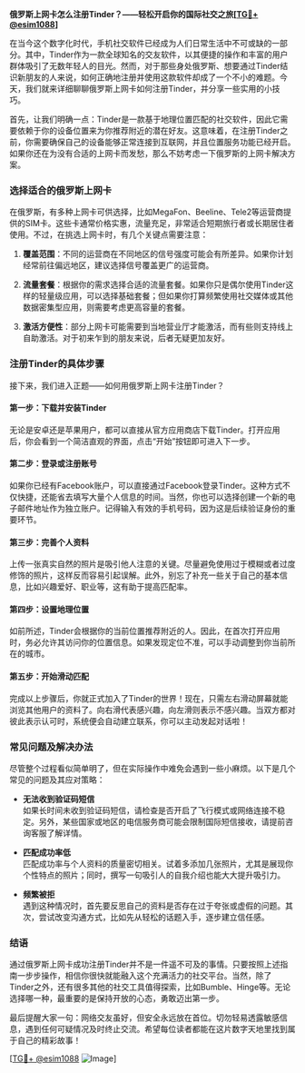 **俄罗斯上网卡怎么注册Tinder？——轻松开启你的国际社交之旅[[TG💪+ @esim1088](https://t.me/s/esim1088)]**

在当今这个数字化时代，手机社交软件已经成为人们日常生活中不可或缺的一部分。其中，Tinder作为一款全球知名的交友软件，以其便捷的操作和丰富的用户群体吸引了无数年轻人的目光。然而，对于那些身处俄罗斯、想要通过Tinder结识新朋友的人来说，如何正确地注册并使用这款软件却成了一个不小的难题。今天，我们就来详细聊聊俄罗斯上网卡如何注册Tinder，并分享一些实用的小技巧。

首先，让我们明确一点：Tinder是一款基于地理位置匹配的社交软件，因此它需要依赖于你的设备位置来为你推荐附近的潜在好友。这意味着，在注册Tinder之前，你需要确保自己的设备能够正常连接到互联网，并且位置服务功能已经开启。如果你还在为没有合适的上网卡而发愁，那么不妨考虑一下俄罗斯的上网卡解决方案。

### **选择适合的俄罗斯上网卡**

在俄罗斯，有多种上网卡可供选择，比如MegaFon、Beeline、Tele2等运营商提供的SIM卡。这些卡通常价格实惠，流量充足，非常适合短期旅行者或长期居住者使用。不过，在挑选上网卡时，有几个关键点需要注意：

1. **覆盖范围**：不同的运营商在不同地区的信号强度可能会有所差异。如果你计划经常前往偏远地区，建议选择信号覆盖更广的运营商。
   
2. **流量套餐**：根据你的需求选择合适的流量套餐。如果你只是偶尔使用Tinder这样的轻量级应用，可以选择基础套餐；但如果你打算频繁使用社交媒体或其他数据密集型应用，则需要考虑更高容量的套餐。

3. **激活方便性**：部分上网卡可能需要到当地营业厅才能激活，而有些则支持线上自助激活。对于初来乍到的朋友来说，后者无疑更加友好。

### **注册Tinder的具体步骤**

接下来，我们进入正题——如何用俄罗斯上网卡注册Tinder？

#### **第一步：下载并安装Tinder**
无论是安卓还是苹果用户，都可以直接从官方应用商店下载Tinder。打开应用后，你会看到一个简洁直观的界面，点击“开始”按钮即可进入下一步。

#### **第二步：登录或注册账号**
如果你已经有Facebook账户，可以直接通过Facebook登录Tinder。这种方式不仅快捷，还能省去填写大量个人信息的时间。当然，你也可以选择创建一个新的电子邮件地址作为独立账户。记得输入有效的手机号码，因为这是后续验证身份的重要环节。

#### **第三步：完善个人资料**
上传一张真实自然的照片是吸引他人注意的关键。尽量避免使用过于模糊或者过度修饰的照片，这样反而容易引起误解。此外，别忘了补充一些关于自己的基本信息，比如兴趣爱好、职业等，这有助于提高匹配率。

#### **第四步：设置地理位置**
如前所述，Tinder会根据你的当前位置推荐附近的人。因此，在首次打开应用时，务必允许其访问你的位置信息。如果发现定位不准，可以手动调整到你当前所在的城市。

#### **第五步：开始滑动匹配**
完成以上步骤后，你就正式加入了Tinder的世界！现在，只需左右滑动屏幕就能浏览其他用户的资料了。向右滑代表感兴趣，向左滑则表示不感兴趣。当双方都对彼此表示认可时，系统便会自动建立联系，你可以主动发起对话啦！

### **常见问题及解决办法**

尽管整个过程看似简单明了，但在实际操作中难免会遇到一些小麻烦。以下是几个常见的问题及其应对策略：

- **无法收到验证码短信**  
  如果长时间未收到验证码短信，请检查是否开启了飞行模式或网络连接不稳定。另外，某些国家或地区的电信服务商可能会限制国际短信接收，请提前咨询客服了解详情。

- **匹配成功率低**  
  匹配成功率与个人资料的质量密切相关。试着多添加几张照片，尤其是展现你个性特点的照片；同时，撰写一句吸引人的自我介绍也能大大提升吸引力。

- **频繁被拒**  
  遇到这种情况时，首先要反思自己的资料是否存在过于夸张或虚假的问题。其次，尝试改变沟通方式，比如先从轻松的话题入手，逐步建立信任感。

### **结语**

通过俄罗斯上网卡成功注册Tinder并不是一件遥不可及的事情。只要按照上述指南一步步操作，相信你很快就能融入这个充满活力的社交平台。当然，除了Tinder之外，还有很多其他的社交工具值得探索，比如Bumble、Hinge等。无论选择哪一种，最重要的是保持开放的心态，勇敢迈出第一步。

最后提醒大家一句：网络交友虽好，但安全永远放在首位。切勿轻易透露敏感信息，遇到任何可疑情况及时终止交流。希望每位读者都能在这片数字天地里找到属于自己的精彩故事！

[[TG💪+ @esim1088](https://t.me/s/esim1088) ![Image](https://i.postimg.cc/4NQfJmqS/Snipaste-2025-05-13-00-14-12.png)]